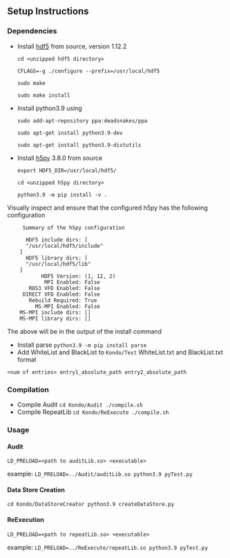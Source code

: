 ## Setup Instructions

### Dependencies
- Install [hdf5] from source, version 1.12.2
  
   `
   cd <unzipped hdf5 directory>
   `
   
   `
   CFLAGS=-g ./configure --prefix=/usr/local/hdf5
   `
   
   `
   sudo make
   `
   
   `
   sudo make install
   `
- Install python3.9 using
     
   `
   sudo add-apt-repository ppa:deadsnakes/ppa
   `
   
   `
   sudo apt-get install python3.9-dev
   `
   
   `
   sudo apt-get install python3.9-distutils
   `
- Install [h5py] 3.8.0 from source

   `
   export HDF5_DIR=/usr/local/hdf5/
   `
   
   `
   cd <unzipped h5py directory>
   `
   
   `
   python3.9 -m pip install -v .
   `
  
Visually inspect and ensure that the configured h5py has the following configuration



         Summary of the h5py configuration
      
          HDF5 include dirs: [
          "/usr/local/hdf5/include"
        ]
          HDF5 library dirs: [
          "/usr/local/hdf5/lib"
        ]
               HDF5 Version: (1, 12, 2)
                MPI Enabled: False
           ROS3 VFD Enabled: False
         DIRECT VFD Enabled: False
           Rebuild Required: True
             MS-MPI Enabled: False
        MS-MPI include dirs: []
        MS-MPI library dirs: []


The above will be in the output of the install command

- Install parse
`
python3.9 -m pip install parse
`
- Add WhiteList and BlackList to `Kondo/Test`
WhiteList.txt and BlackList.txt format

`
<num of entries>
entry1_absolute_path
entry2_absolute_path
`

### Compilation
- Compile Audit
`
cd Kondo/Audit
./compile.sh
`
- Compile RepeatLib
`
cd Kondo/ReExecute
./compile.sh
`
### Usage
#### Audit
`
LD_PRELOAD=<path to auditLib.so> <executable>
`

example:
`
LD_PRELOAD=../Audit/auditLib.so python3.9 pyTest.py
`
#### Data Store Creation
`
cd Kondo/DataStoreCreator
python3.9 createDataStore.py
`

#### ReExecution
`
LD_PRELOAD=<path to repeatLib.so> <executable>
`

example:
`
LD_PRELOAD=../ReExecute/repeatLib.so python3.9 pyTest.py
`

[hdf5]: https://www.hdfgroup.org/packages/hdf5-1122-source/
[h5py]: https://github.com/h5py/h5py/releases/tag/3.8.0
